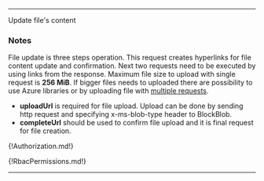 ---

Update file's content

### Notes

File update is three steps operation. This request creates hyperlinks for file content update and confirmation. Next two requests need to be executed by using links from the response. Maximum file size to upload with single request is **256 MiB**. If bigger files needs to uploaded there are possibility to use Azure libraries or by uploading file with [multiple requests](https://docs.microsoft.com/en-us/rest/api/storageservices/operations-on-block-blobs).

- **uploadUrl** is required for file upload. Upload can be done by sending http request and specifying x-ms-blob-type header to BlockBlob.
- **completeUrl** should be used to confirm file upload and it is final request for file creation.

{!Authorization.md!}

{!RbacPermissions.md!}

---